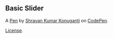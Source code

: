 Basic Slider 
-------------


A [Pen](http://codepen.io/shravan0/pen/WGwkRA) by [Shravan Kumar Konuganti](http://codepen.io/shravan0) on [CodePen](http://codepen.io/).

[License](http://codepen.io/shravan0/pen/WGwkRA/license).